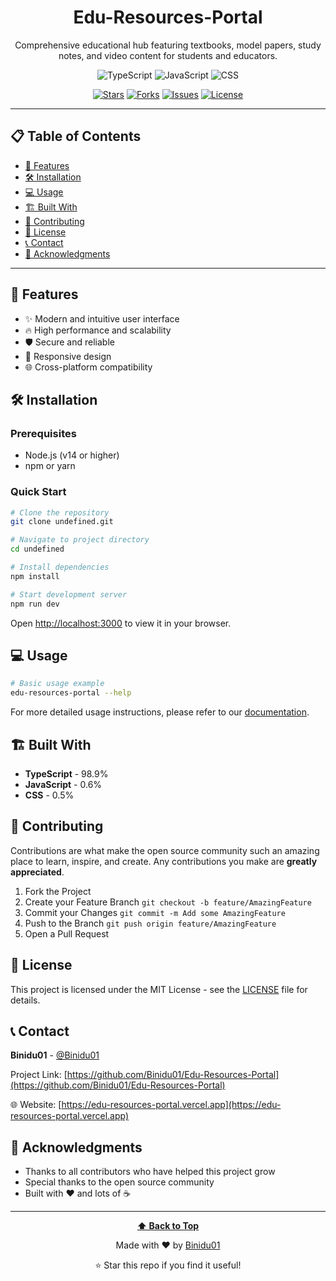 <div align="center">
  
# Edu-Resources-Portal

Comprehensive educational hub featuring textbooks, model papers, study notes, and video content for students and educators.

![TypeScript](https://img.shields.io/badge/TypeScript-3178c6?style=for-the-badge&logo=typescript&logoColor=white) ![JavaScript](https://img.shields.io/badge/JavaScript-f1e05a?style=for-the-badge&logo=javascript&logoColor=white) ![CSS](https://img.shields.io/badge/CSS-1572B6?style=for-the-badge&logo=css&logoColor=white)

[![Stars](https://img.shields.io/github/stars/Binidu01/Edu-Resources-Portal?style=for-the-badge&logo=github)](https://github.com/Binidu01/Edu-Resources-Portal/stargazers)
[![Forks](https://img.shields.io/github/forks/Binidu01/Edu-Resources-Portal?style=for-the-badge&logo=github)](https://github.com/Binidu01/Edu-Resources-Portal/network/members)
[![Issues](https://img.shields.io/github/issues/Binidu01/Edu-Resources-Portal?style=for-the-badge&logo=github)](https://github.com/Binidu01/Edu-Resources-Portal/issues)
[![License](https://img.shields.io/github/license/Binidu01/Edu-Resources-Portal?style=for-the-badge)](https://github.com/Binidu01/Edu-Resources-Portal/blob/main/LICENSE)

</div>

---

## 📋 Table of Contents

- [🚀 Features](#-features)
- [🛠️ Installation](#️-installation)
- [💻 Usage](#-usage)
- [🏗️ Built With](#️-built-with)
- [🤝 Contributing](#-contributing)
- [📄 License](#-license)
- [📞 Contact](#-contact)
- [🙏 Acknowledgments](#-acknowledgments)

---

## 🚀 Features

- ✨ Modern and intuitive user interface
- 🔥 High performance and scalability
- 🛡️ Secure and reliable
- 📱 Responsive design
- 🌐 Cross-platform compatibility

## 🛠️ Installation

### Prerequisites
- Node.js (v14 or higher)
- npm or yarn

### Quick Start
```bash
# Clone the repository
git clone undefined.git

# Navigate to project directory
cd undefined

# Install dependencies
npm install

# Start development server
npm run dev
```

Open [http://localhost:3000](http://localhost:3000) to view it in your browser.

## 💻 Usage

```bash
# Basic usage example
edu-resources-portal --help
```

For more detailed usage instructions, please refer to our [documentation](https://edu-resources-portal.vercel.app).

## 🏗️ Built With

- **TypeScript** - 98.9%
- **JavaScript** - 0.6%
- **CSS** - 0.5%

## 🤝 Contributing

Contributions are what make the open source community such an amazing place to learn, inspire, and create. Any contributions you make are **greatly appreciated**.

1. Fork the Project
2. Create your Feature Branch `git checkout -b feature/AmazingFeature`
3. Commit your Changes `git commit -m Add some AmazingFeature`
4. Push to the Branch `git push origin feature/AmazingFeature`
5. Open a Pull Request

## 📄 License

This project is licensed under the MIT License - see the [LICENSE](LICENSE) file for details.

## 📞 Contact

**Binidu01** - [@Binidu01](https://github.com/Binidu01)

Project Link: [https://github.com/Binidu01/Edu-Resources-Portal](https://github.com/Binidu01/Edu-Resources-Portal)

🌐 Website: [https://edu-resources-portal.vercel.app](https://edu-resources-portal.vercel.app)

## 🙏 Acknowledgments

- Thanks to all contributors who have helped this project grow
- Special thanks to the open source community
- Built with ❤️ and lots of ☕

---

<div align="center">
  
**[⬆ Back to Top](#edu-resources-portal)**

Made with ❤️ by [Binidu01](https://github.com/Binidu01)

⭐ Star this repo if you find it useful!

</div>
